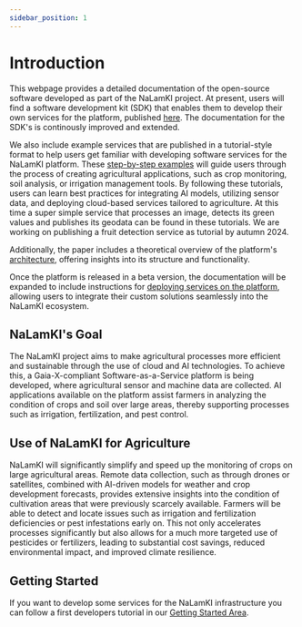 ```yaml
---
sidebar_position: 1
---
```


# Introduction

This webpage provides a detailed documentation of the open-source software developed as part of the NaLamKI project. At present, users will find a software development kit (SDK) that enables them to develop their own services for the platform, published [here](https://github.com/NaLamKI/SDK). The documentation for the SDK's is continously improved and extended. 

We also include example services that are published in a tutorial-style format to help users get familiar with developing software services for the NaLamKI platform. These [step-by-step examples](./getting-started/starterkit.md) will guide users through the process of creating agricultural applications, such as crop monitoring, soil analysis, or irrigation management tools. By following these tutorials, users can learn best practices for integrating AI models, utilizing sensor data, and deploying cloud-based services tailored to agriculture. At this time a super simple service that processes an image, detects its green values and publishes its geodata can be found in these tutorials. We are working on publishing a fruit detection service as tutorial by autumn 2024.

Additionally, the paper includes a theoretical overview of the platform's [architecture](./architecture/dashboard.md), offering insights into its structure and functionality. 

Once the platform is released in a beta version, the documentation will be expanded to include instructions for [deploying services on the platform](./deployment/overview.md), allowing users to integrate their custom solutions seamlessly into the NaLamKI ecosystem.

## NaLamKI's Goal

The NaLamKI project aims to make agricultural processes more efficient and sustainable through the use of cloud and AI technologies. To achieve this, a Gaia-X-compliant Software-as-a-Service platform is being developed, where agricultural sensor and machine data are collected. AI applications available on the platform assist farmers in analyzing the condition of crops and soil over large areas, thereby supporting processes such as irrigation, fertilization, and pest control.


## Use of NaLamKI for Agriculture

NaLamKI will significantly simplify and speed up the monitoring of crops on large agricultural areas. Remote data collection, such as through drones or satellites, combined with AI-driven models for weather and crop development forecasts, provides extensive insights into the condition of cultivation areas that were previously scarcely available. Farmers will be able to detect and locate issues such as irrigation and fertilization deficiencies or pest infestations early on. This not only accelerates processes significantly but also allows for a much more targeted use of pesticides or fertilizers, leading to substantial cost savings, reduced environmental impact, and improved climate resilience.

## Getting Started

If you want to develop some services for the NaLamKI infrastructure you can follow a first developers tutorial in our [Getting Started Area](./getting-started/starterkit.md).
